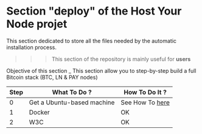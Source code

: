 Section "deploy" of the Host Your Node projet
==

This section dedicated to store all the files needed by the automatic installation process.

>>> This section of the repository is mainly useful for __users__

Objective of this section
_
This section allow you to step-by-step build a full Bitcoin stack (BTC, LN & PAY nodes)

<table>
    <thead>
        <tr>
            <th>Step</th>
            <th>What To Do ?</th>
            <th>How To Do It ?</th>
        </tr>
    </thead>
    <tbody>
        <tr>
            <td>0</td>
            <td>Get a Ubuntu-based machine</td>
            <td>See How To <a href="https://github.com/babonet13/HostYourNode/blob/master/deploy/0_GetTheMachine.md">here</a></td>
        </tr>
        <tr>
            <td>1</td>
            <td>Docker</td>
            <td>OK</td>
        </tr>
        <tr>
            <td>2</td>
            <td>W3C</td>
            <td>OK</td>
        </tr>
    </tbody>
</table>
